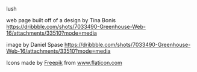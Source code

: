 lush

web page built off of a design by Tina Bonis
https://dribbble.com/shots/7033490-Greenhouse-Web-16/attachments/33510?mode=media

image by Daniel Spase
https://dribbble.com/shots/7033490-Greenhouse-Web-16/attachments/33510?mode=media

<div>Icons made by <a href="https://www.flaticon.com/authors/freepik" title="Freepik">Freepik</a> from <a href="https://www.flaticon.com/" title="Flaticon">www.flaticon.com</a></div>
